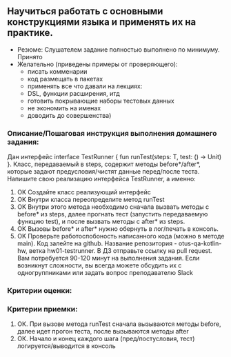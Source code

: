 ## Научиться работать с основными конструкциями языка и применять их на практике.
* Резюме: Слушателем задание полностью выполнено по минимуму. Принято
* Желательно (приведены примеры от проверяющего):
   - писать комменарии
   - код размещать в пакетах
   - применять все что давали на лекциях:
   - DSL, функции расширения, итд
   - готовить покрывающие наборы тестовых данных
   - не экономить на именах
   - доводить до совершенства)

### Описание/Пошаговая инструкция выполнения домашнего задания:
Дан интерфейс interface TestRunner { fun  runTest(steps: T, test: () -> Unit) }. Класс, передаваемый в steps,
содержит методы before*/after*, которые задают предусловия/чистят данные перед/после теста.
Напишите свою реализацию интерфейса TestRunner, а именно:

1. OK Создайте класс реализующий интерфейс
2. OK Внутри класса переопределите метод runTest
3. OK Внутри этого метода необходимо сначала вызвать методы с before* из steps,
   далее прогнать тест (запустить передаваемую функцию test), и после вызвать методы с after* из steps.
4. OK Вызовы before* и after* нужно обернуть в лог/печать в консоль.
5. OK Проверьте работоспобоность написанного кода (можно в методе main).
   Код залейте на github. Название репозитория - otus-qa-kotlin-hw, ветка hw01-testrunner.
   В ДЗ отправьте ссылку на pull request.
   Вам потребуется 90-120 минут на выполнения задания.
   Если возникнут сложности, вы всегда можете обсудить их с одногруппниками или задать вопрос преподавателю Slack

### Критерии оценки:
### Критерии приемки:

1. ОК. При вызове метода runTest сначала вызываются методы before, далее идет прогон теста, после вызываются методы after
2. ОК. Начало и конец каждого шага (пред/постусловия, тест) логируется/выводится в консоль

